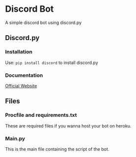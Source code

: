 # Discord Bot
A simple discord bot using discord.py

## Discord.py
### Installation
Use: `pip install discord` to install discord.py
### Documentation 
[Official Website](https://discordpy.readthedocs.io/en/latest/#)

## Files
### Procfile and requirements.txt
These are required files if you wanna host your bot on heroku.
### Main.py
This is the main file containing the script of the bot. 


